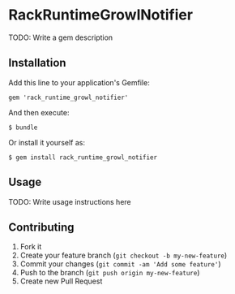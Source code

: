 # RackRuntimeGrowlNotifier

TODO: Write a gem description

## Installation

Add this line to your application's Gemfile:

    gem 'rack_runtime_growl_notifier'

And then execute:

    $ bundle

Or install it yourself as:

    $ gem install rack_runtime_growl_notifier

## Usage

TODO: Write usage instructions here

## Contributing

1. Fork it
2. Create your feature branch (`git checkout -b my-new-feature`)
3. Commit your changes (`git commit -am 'Add some feature'`)
4. Push to the branch (`git push origin my-new-feature`)
5. Create new Pull Request
